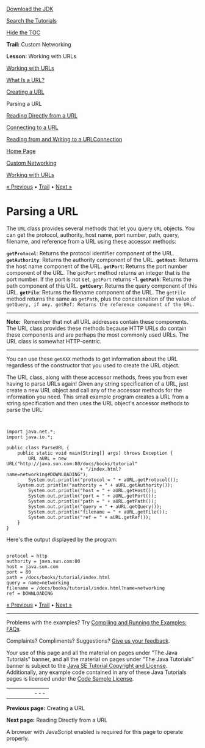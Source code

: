 [Download
the JDK](http://java.sun.com/javase/6/download.jsp)
  
[Search the
Tutorials](../../search.html)
  
[Hide the TOC](javascript:toggleLeft())

**Trail:** Custom Networking
  
**Lesson:** Working with URLs

[Working with URLs](index.html)

[What Is a URL?](definition.html)

[Creating a URL](creatingUrls.html)

Parsing a URL

[Reading Directly from a URL](readingURL.html)

[Connecting to a URL](connecting.html)

[Reading from and Writing to a URLConnection](readingWriting.html)

[Home Page](../../index.html)
>
[Custom Networking](../index.html)
>
[Working with URLs](index.html)

[« Previous](creatingUrls.html) • [Trail](../TOC.html) • [Next »](readingURL.html)

# Parsing a URL

The `URL` class provides several methods that let you query
`URL` objects.
You can get the protocol, authority, host name,
port number, path, query, filename, and reference from a URL using these accessor methods:

**`getProtocol`**: Returns the protocol identifier component of the URL. **`getAuthority`**: Returns the authority component of the URL. **`getHost`**: Returns the host name component of the URL. **`getPort`**: Returns the port number component of the URL. The `getPort` method returns an integer that is the port number. If the port is not set, `getPort` returns -1. **`getPath`**: Returns the path component of this URL. **`getQuery`**: Returns the query component of this URL. **`getFile`**: Returns the filename component of the URL. The `getFile` method returns the same as `getPath`, plus the concatenation of the value of `getQuery, if any. getRef: Returns the reference component of the URL.`

---

**Note:**  Remember that not all URL addresses contain
these components. The URL class provides these methods because HTTP URLs
do contain these components and are perhaps the most commonly used URLs.
The URL class is somewhat HTTP-centric.

---

You can use these `getXXX` methods to get information
about the URL regardless of the constructor that you used to create the
URL object.

The URL class, along with these accessor methods, frees you from ever
having to parse URLs again! Given any string specification of a URL,
just create a new URL object and call any of the accessor methods
for the information you need. This small example program creates
a URL from a string specification and then uses the URL object's
accessor methods to parse the URL:

```


import java.net.*;
import java.io.*;

public class ParseURL {
    public static void main(String[] args) throws Exception {
        URL aURL = new URL("http://java.sun.com:80/docs/books/tutorial"
                           + "/index.html?name=networking#DOWNLOADING");
        System.out.println("protocol = " + aURL.getProtocol());
	System.out.println("authority = " + aURL.getAuthority());
        System.out.println("host = " + aURL.getHost());
        System.out.println("port = " + aURL.getPort());
        System.out.println("path = " + aURL.getPath());
        System.out.println("query = " + aURL.getQuery());
        System.out.println("filename = " + aURL.getFile());
        System.out.println("ref = " + aURL.getRef());
    }
}

```

Here's the output displayed by the program:

```

protocol = http
authority = java.sun.com:80
host = java.sun.com
port = 80
path = /docs/books/tutorial/index.html
query = name=networking
filename = /docs/books/tutorial/index.html?name=networking
ref = DOWNLOADING

```

[« Previous](creatingUrls.html)
•
[Trail](../TOC.html)
•
[Next »](readingURL.html)

---

Problems with the examples? Try [Compiling and Running
the Examples: FAQs](../../information/run-examples.html).
  
Complaints? Compliments? Suggestions? [Give
us your feedback](http://download.oracle.com/javase/feedback.html).

Your use of this page and all the material on pages under "The Java Tutorials" banner,
and all the material on pages under "The Java Tutorials" banner is subject to the [Java SE Tutorial Copyright
and License](../../information/license.html).
Additionally, any example code contained in any of these Java
Tutorials pages is licensed under the
[Code
Sample License](http://developers.sun.com/license/berkeley_license.html).

|  |  |  |  |  |
| --- | --- | --- | --- | --- |
| |  |  | | --- | --- | | duke image | Oracle logo | | [About Oracle](http://www.oracle.com/us/corporate/index.html) | [Oracle Technology Network](http://www.oracle.com/technology/index.html) | [Terms of Service](https://www.samplecode.oracle.com/servlets/CompulsoryClickThrough?type=TermsOfService) | Copyright © 1995, 2011 Oracle and/or its affiliates. All rights reserved. |

**Previous page:** Creating a URL
  
**Next page:** Reading Directly from a URL




A browser with JavaScript enabled is required for this page to operate properly.